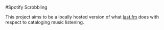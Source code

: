 #Spotify Scrobbling

This project aims to be a locally hosted version of what [last.fm](last.fm) does with respect to cataloging music listening. 